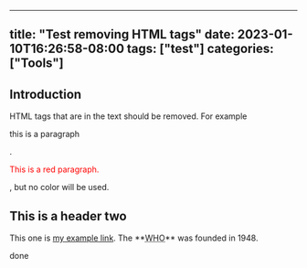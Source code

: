 
---
title: "Test removing HTML tags"
date: 2023-01-10T16:26:58-08:00
tags: ["test"]
categories: ["Tools"]
---

## Introduction

HTML tags that are in the text should be removed.
For example <p>this is a paragraph</p>.

<p style="color:red;">This is a red paragraph.</p>, but no color will be used.
<h2>This is a header two</h2>
This one is <a href="http://yywww.example.com">my example link</a>.
The **<abbr title="World Health Organization">WHO</abbr>** was founded in 1948.

done
